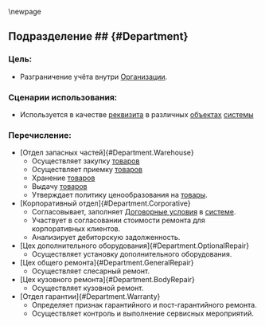 
\newpage

## Подразделение ## {#Department}

### Цель:
*	Разграничение учёта внутри [Организации](#Organization).

### Сценарии использования:
*	Используется в качестве [реквизита](#Object.Property) в различных [объектах](#Object) [системы](#System)

### Перечисление:
*	[Отдел запасных частей]{#Department.Warehouse}
	*	Осуществляет закупку [товаров](#Product)
	*	Осуществляет приемку [товаров](#Product)
	*	Хранение [товаров](#Product)
	*	Выдачу [товаров](#Product)
	*	Утверждает политику ценообразования на [товары](#Product).
*	[Корпоративный отдел]{#Department.Corporative}
	*	Согласовывает, заполняет [Договорные условия](#СontractualСondition) в [системе](#System). 
	*	Участвует в согласовании стоимости ремонта для корпоративных клиентов. 
	*	Анализирует дебиторскую задолженность.
*	[Цех дополнительного оборудования]{#Department.OptionalRepair}
	*	Осуществляет установку дополнительного оборудования.
*	[Цех общего ремонта]{#Department.GeneralRepair}
	*	Осуществляет слесарный ремонт.
*	[Цех кузовного ремонта]{#Department.BodyRepair}
	*	Осуществляет кузовной ремонт.
*	[Отдел гарантии]{#Department.Warranty}
	*	Определяет признак гарантийного и пост-гарантийного ремонта. 
	*	Осуществляет контроль и выполнение сервисных мероприятий.

 


